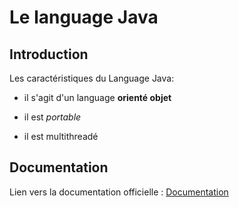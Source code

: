 # Le language Java

## Introduction

Les caractéristiques du Language Java:

* il s'agit d'un language **orienté objet**

* il est *portable*

* il est multithreadé

## Documentation

Lien vers la documentation officielle : [Documentation](https://git-scm.com/doc)

